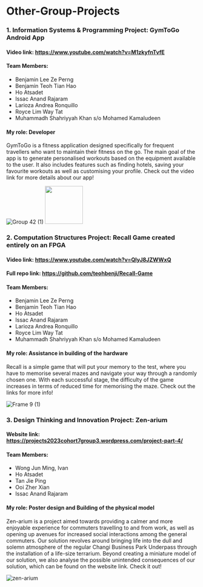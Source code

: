 # Other-Group-Projects <br/>

### 1. Information Systems & Programming Project: GymToGo Android App <br/>
#### Video link: https://www.youtube.com/watch?v=M1zkyfnTvfE <br/>
#### Team Members: <br/>
- Benjamin Lee Ze Perng <br/>
- Benjamin Teoh Tian Hao <br/>
- Ho Atsadet <br/>
- Issac Anand Rajaram <br/>
- Larioza Andrea Ronquillo <br/>
- Royce Lim Way Tat <br/>
- Muhammadh Shahriyyah Khan s/o Mohamed Kamaludeen <br/>
#### My role: Developer <br/>
GymToGo is a fitness application designed specifically for frequent travellers who want to maintain their fitness on the go. The main goal of the app is to generate personalised workouts based on the equipment available to the user. It also includes features such as finding hotels, saving your favourite workouts as well as customising your profile. Check out the video link for more details about our app! <br/>

![Group 42 (1)](https://github.com/scadettt/Other-Group-Projects/assets/158037754/483426ed-f684-443f-8fb3-3aa3d6d6792e)
<img src="https://your-image-url.type](https://github.com/scadettt/Other-Group-Projects/assets/158037754/483426ed-f684-443f-8fb3-3aa3d6d6792e" height="100">


### 2. Computation Structures Project: Recall Game created entirely on an FPGA <br/>
#### Video link: https://www.youtube.com/watch?v=QIyJ8JZWWxQ <br/>
#### Full repo link: https://github.com/teohbenji/Recall-Game
#### Team Members: <br/>
- Benjamin Lee Ze Perng <br/>
- Benjamin Teoh Tian Hao <br/>
- Ho Atsadet <br/>
- Issac Anand Rajaram <br/>
- Larioza Andrea Ronquillo <br/>
- Royce Lim Way Tat <br/>
- Muhammadh Shahriyyah Khan s/o Mohamed Kamaludeen <br/>
#### My role: Assistance in building of the hardware <br/>
Recall is a simple game that will put your memory to the test, where you have to memorise several mazes and navigate your way through a randomly chosen one. With each successful stage, the difficulty of the game increases in terms of reduced time for memorising the maze. Check out the links for more info! <br/>

![Frame 9 (1)](https://github.com/scadettt/Other-Group-Projects/assets/158037754/6cd38ea2-710b-4f60-9d73-b6d65e8ab9a1)


### 3. Design Thinking and Innovation Project: Zen-arium <br/>
#### Website link: https://projects2023cohort7group3.wordpress.com/project-part-4/ <br/>
#### Team Members: <br/>
- Wong Jun Ming, Ivan <br/>
- Ho Atsadet <br/>
- Tan Jie Ping <br/>
- Ooi Zher Xian <br/>
- Issac Anand Rajaram <br/>
#### My role: Poster design and Building of the physical model <br/>
Zen-arium is a project aimed towards providing a calmer and more enjoyable experience for commuters travelling to and from work, as well as opening up avenues for increased social interactions among the general commuters. Our solution revolves around bringing life into the dull and solemn atmosphere of the regular Changi Business Park Underpass through the installation of a life-size terrarium. Beyond creating a miniature model of our solution, we also analyse the possible unintended consequences of our solution, which can be found on the website link. Check it out! <br/>

![zen-arium](https://github.com/scadettt/Other-Group-Projects/assets/158037754/91a2104f-697c-45dd-9975-56a63c1272cd)
